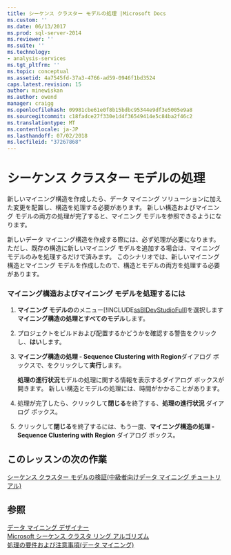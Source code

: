 ```yaml
---
title: シーケンス クラスター モデルの処理 |Microsoft Docs
ms.custom: ''
ms.date: 06/13/2017
ms.prod: sql-server-2014
ms.reviewer: ''
ms.suite: ''
ms.technology:
- analysis-services
ms.tgt_pltfrm: ''
ms.topic: conceptual
ms.assetid: 4a7545fd-37a3-4766-ad59-0946f1bd3524
caps.latest.revision: 15
author: minewiskan
ms.author: owend
manager: craigg
ms.openlocfilehash: 09981cbe61e0f8b15bdbc95344e9df3e5005e9a8
ms.sourcegitcommit: c18fadce27f330e1d4f36549414e5c84ba2f46c2
ms.translationtype: MT
ms.contentlocale: ja-JP
ms.lasthandoff: 07/02/2018
ms.locfileid: "37267868"
---
```

# <a name="processing-the-sequence-clustering-model"></a>シーケンス クラスター モデルの処理
  新しいマイニング構造を作成したら、データ マイニング ソリューションに加えた変更を配置し、構造を処理する必要があります。 新しい構造およびマイニング モデルの両方の処理が完了すると、マイニング モデルを参照できるようになります。  
  
 新しいデータ マイニング構造を作成する際には、必ず処理が必要になります。 ただし、既存の構造に新しいマイニング モデルを追加する場合は、マイニング モデルのみを処理するだけで済みます。 このシナリオでは、新しいマイニング構造とマイニング モデルを作成したので、構造とモデルの両方を処理する必要があります。  
  
### <a name="to-process-the-mining-structure-and-model"></a>マイニング構造およびマイニング モデルを処理するには  
  
1.  **マイニング モデルの**のメニュー[!INCLUDE[ssBIDevStudioFull](../includes/ssbidevstudiofull-md.md)]を選択します**マイニング構造の処理とすべてのモデル**します。  
  
2.  プロジェクトをビルドおよび配置するかどうかを確認する警告をクリックし、**はい**します。  
  
3.  **マイニング構造の処理 - Sequence Clustering with Region**ダイアログ ボックスで、をクリックして**実行**します。  
  
     **処理の進行状況**モデルの処理に関する情報を表示するダイアログ ボックスが開きます。 新しい構造とモデルの処理には、時間がかかることがあります。  
  
4.  処理が完了したら、クリックして**閉じる**を終了する、**処理の進行状況** ダイアログ ボックス。  
  
5.  クリックして**閉じる**を終了するには、もう一度、**マイニング構造の処理 - Sequence Clustering with Region**  ダイアログ ボックス。  
  
## <a name="next-task-in-lesson"></a>このレッスンの次の作業  
 [シーケンス クラスター モデルの検証&#40;中級者向けデータ マイニング チュートリアル&#41;](../../2014/tutorials/exploring-the-sequence-clustering-model-intermediate-data-mining-tutorial.md)  
  
## <a name="see-also"></a>参照  
 [データ マイニング デザイナー](../../2014/analysis-services/data-mining/data-mining-designer.md)   
 [Microsoft シーケンス クラスタ リング アルゴリズム](../../2014/analysis-services/data-mining/microsoft-sequence-clustering-algorithm.md)   
 [処理の要件および注意事項&#40;データ マイニング&#41;](../../2014/analysis-services/data-mining/processing-requirements-and-considerations-data-mining.md)  
  
  
